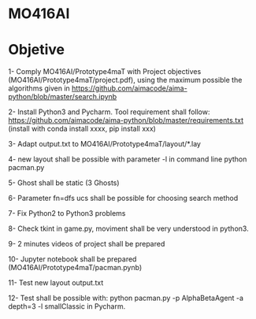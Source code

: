 # MO416AI

# Objetive
1- Comply MO416AI/Prototype4maT with Project objectives (MO416AI/Prototype4maT/project.pdf), using the maximum possible the algorithms given in https://github.com/aimacode/aima-python/blob/master/search.ipynb

2- Install Python3 and Pycharm. Tool requirement shall follow: https://github.com/aimacode/aima-python/blob/master/requirements.txt (install with conda install xxxx, pip install xxx)

3- Adapt output.txt to MO416AI/Prototype4maT/layout/*.lay

4- new layout shall be possible with parameter -l in command line python pacman.py

5- Ghost shall be static (3 Ghosts)

6- Parameter fn=dfs ucs shall be possible for choosing search method

7- Fix Python2 to Python3 problems

8- Check tkint in game.py, moviment shall be very understood in python3.

9- 2 minutes videos of project shall be prepared

10- Jupyter notebook shall be prepared (MO416AI/Prototype4maT/pacman.pynb)

11- Test new layout output.txt

12- Test shall be possible with: python pacman.py -p AlphaBetaAgent -a depth=3 -l smallClassic in Pycharm.
